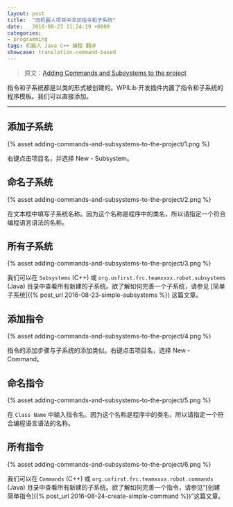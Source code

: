 ```yaml
---		
layout: post		
title:  "向机器人项目中添加指令和子系统"
date:   2016-08-23 11:24:19 +0800		
categories:
- programming
tags: 机器人 Java C++ 编程 翻译
showcase: translation-command-based
---
```


> 原文：[Adding Commands and Subsystems to the project](http://wpilib.screenstepslive.com/s/4485/m/13809/l/599734-adding-commands-and-subsystems-to-the-project)


指令和子系统都是以类的形式被创建的。WPILib 开发插件内置了指令和子系统的程序模板。我们可以直接添加。

---

## 添加子系统

{% asset adding-commands-and-subsystems-to-the-project/1.png %}

右键点击项目名，并选择 New - Subsystem。

## 命名子系统

{% asset adding-commands-and-subsystems-to-the-project/2.png %}

在文本框中填写子系统名称。因为这个名称是程序中的类名，所以请指定一个符合编程语言语法的名称。

## 所有子系统

{% asset adding-commands-and-subsystems-to-the-project/3.png %}

我们可以在 `Subsystems` (C++) 或 `org.usfirst.frc.teamxxxx.robot.subsystems` (Java) 目录中查看所有新建的子系统。欲了解如何完善一个子系统，请参见 [简单子系统]({% post_url 2016-08-23-simple-subsystems %}) 这篇文章。

## 添加指令

{% asset adding-commands-and-subsystems-to-the-project/4.png %}

指令的添加步骤与子系统的添加类似。右键点击项目名，选择 New - Command。

## 命名指令

{% asset adding-commands-and-subsystems-to-the-project/5.png %}

在 `Class Name` 中输入指令名。因为这个名称是程序中的类名，所以请指定一个符合编程语言语法的名称。

## 所有指令

{% asset adding-commands-and-subsystems-to-the-project/6.png %}

我们可以在 `Commands` (C++) 或 `org.usfirst.frc.teamxxxx.robot.commands` (Java) 目录中查看所有新建的子系统。欲了解如何完善一个指令，请参见“[创建简单指令]({% post_url 2016-08-24-create-simple-command %})”这篇文章。
